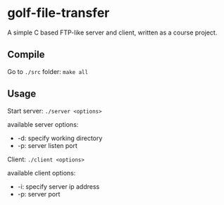 # golf-file-transfer

A simple C based FTP-like server and client, written as a course project.

## Compile

Go to `./src` folder: `make all`

## Usage

Start server: `./server <options>`

available server options:

* -d: specify working directory
* -p: server listen port

Client: `./client <options>`

available client options:

* -i: specify server ip address
* -p: server port
